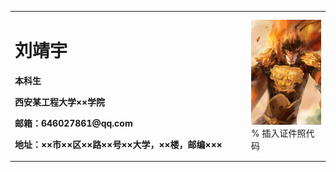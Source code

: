 <table border="0">
  <tr>
    <td width="75%">
      <h1>刘靖宇</h1>
      <p><b>本科生</b></p>
      <p><b>西安某工程大学××学院</b></p>
      <p><b>邮箱：646027861@qq.com</b></p>
      <p><b>地址：××市××区××路××号××大学，××楼，邮编×××</b></p>
    </td>
    <td width="25%">
      <img src="/LOL.jpg" width="100%">      % 插入证件照代码
    </td>
  </tr>
</table>

